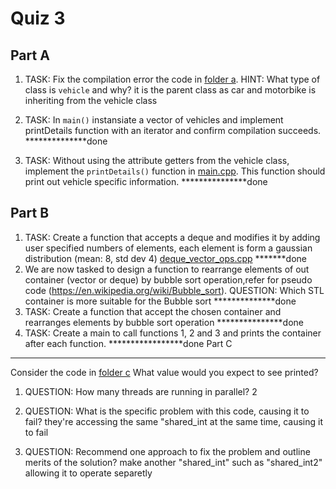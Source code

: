 Quiz 3
======

Part A
------

1) TASK: Fix the compilation error the code in [folder a](./a). HINT: What type of class is `vehicle` and why? it is the parent class as car and motorbike is inheriting from the vehicle class

2) TASK: In `main()` instansiate a vector of vehicles and implement printDetails function with an iterator and confirm compilation succeeds. **************done

3) TASK: Without using the attribute getters from the vehicle class, implement the `printDetails()` function in [main.cpp](./a/main.cpp). This function should print out vehicle specific information.
***************done

Part B
------

1) TASK: Create a function that accepts a deque and modifies it by adding user specified numbers of elements, each element is form a gaussian distribution (mean: 8, std dev 4) [deque_vector_ops.cpp](./b/deque_vector_ops.h)
*******done
2) We are now tasked to design a function to rearrange elements of out container (vector or deque) by bubble sort operation,refer for pseudo code  (https://en.wikipedia.org/wiki/Bubble_sort).
QUESTION: Which STL container is more suitable for the Bubble sort
**************done
3) TASK: Create a function that accept the chosen container and rearranges elements by bubble sort operation
***************done
4) TASK: Create a main to call functions 1, 2 and 3 and prints the container after each function.
*****************done
Part C
-------

Consider the code in [folder c](./c)  What value would you expect to see printed?

1) QUESTION: How many threads are running in parallel? 2

2) QUESTION: What is the specific problem with this code, causing it to fail? they're accessing the same "shared_int at the same time, causing it to fail

3) QUESTION:  Recommend one approach to fix the problem and outline merits of the solution?
make another "shared_int" such as "shared_int2" allowing it to operate separetly 


